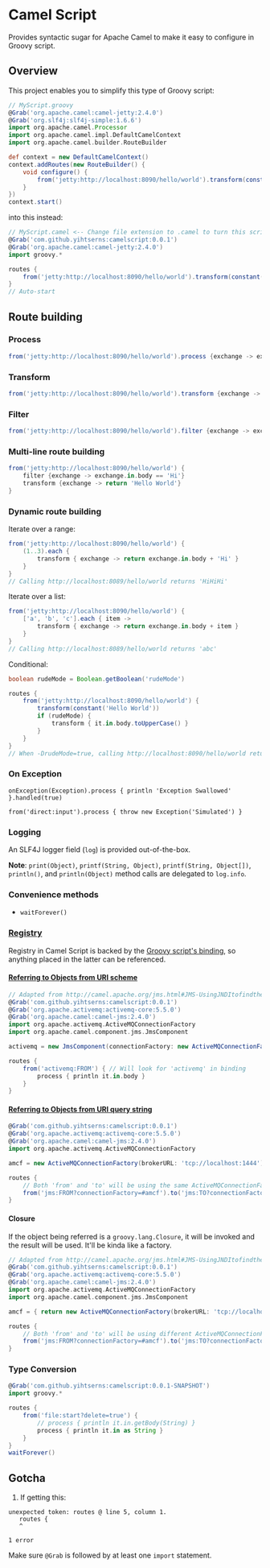Camel Script
============
Provides syntactic sugar for Apache Camel to make it easy to configure in Groovy script.

Overview
--------
This project enables you to simplify this type of Groovy script:
```groovy
// MyScript.groovy
@Grab('org.apache.camel:camel-jetty:2.4.0')
@Grab('org.slf4j:slf4j-simple:1.6.6')
import org.apache.camel.Processor
import org.apache.camel.impl.DefaultCamelContext
import org.apache.camel.builder.RouteBuilder

def context = new DefaultCamelContext()
context.addRoutes(new RouteBuilder() {
    void configure() {
        from('jetty:http://localhost:8090/hello/world').transform(constant('Hello World!'))
    }
})
context.start()
```
into this instead:
```groovy
// MyScript.camel <-- Change file extension to .camel to turn this script into a CamelContext
@Grab('com.github.yihtserns:camelscript:0.0.1')
@Grab('org.apache.camel:camel-jetty:2.4.0')
import groovy.*

routes {
    from('jetty:http://localhost:8090/hello/world').transform(constant('Hello World!'))
}
// Auto-start
```

Route building
--------------
### Process
```groovy
from('jetty:http://localhost:8090/hello/world').process {exchange -> exchange.out.body = 'Hello World!'}
```

### Transform
```groovy
from('jetty:http://localhost:8090/hello/world').transform {exchange -> return 'Hello World!'}
```

### Filter
```groovy
from('jetty:http://localhost:8090/hello/world').filter {exchange -> exchange.in.body == 'Hi'}.transform {exchange -> return 'Hello World'}
```

### Multi-line route building
```groovy
from('jetty:http://localhost:8090/hello/world') {
    filter {exchange -> exchange.in.body == 'Hi'}
    transform {exchange -> return 'Hello World'}
}
```

### Dynamic route building
Iterate over a range:
```groovy
from('jetty:http://localhost:8090/hello/world') {
    (1..3).each {
        transform { exchange -> return exchange.in.body + 'Hi' }
    }
}
// Calling http://localhost:8089/hello/world returns 'HiHiHi'
```

Iterate over a list:
```groovy
from('jetty:http://localhost:8090/hello/world') {
    ['a', 'b', 'c'].each { item ->
        transform { exchange -> return exchange.in.body + item }
    }
}
// Calling http://localhost:8089/hello/world returns 'abc'
```

Conditional:
```groovy
boolean rudeMode = Boolean.getBoolean('rudeMode')

routes {
    from('jetty:http://localhost:8090/hello/world') {
        transform(constant('Hello World'))
        if (rudeMode) {
            transform { it.in.body.toUpperCase() }
        }
    }
}
// When -DrudeMode=true, calling http://localhost:8090/hello/world returns 'HELLO WORLD'
```

### On Exception
```
onException(Exception).process { println 'Exception Swallowed' }.handled(true)

from('direct:input').process { throw new Exception('Simulated') }
```

### Logging
An SLF4J logger field (`log`) is provided out-of-the-box.

**Note**: `print(Object)`, `printf(String, Object)`, `printf(String, Object[])`, `println()`, and `println(Object)` method calls are delegated to `log.info`.

### Convenience methods
- `waitForever()`

### [Registry](http://camel.apache.org/registry.html)
Registry in Camel Script is backed by the [Groovy script's binding](http://groovy.codehaus.org/api/groovy/lang/Binding.html), so anything placed in the latter can be referenced.

#### [Referring to Objects from URI scheme](http://camel.apache.org/configuring-camel.html#ConfiguringCamel-WorkingwithSpringXML)
```groovy
// Adapted from http://camel.apache.org/jms.html#JMS-UsingJNDItofindtheConnectionFactory
@Grab('com.github.yihtserns:camelscript:0.0.1')
@Grab('org.apache.activemq:activemq-core:5.5.0')
@Grab('org.apache.camel:camel-jms:2.4.0')
import org.apache.activemq.ActiveMQConnectionFactory
import org.apache.camel.component.jms.JmsComponent

activemq = new JmsComponent(connectionFactory: new ActiveMQConnectionFactory(brokerURL: 'tcp://localhost:1444'))

routes {
    from('activemq:FROM') { // Will look for 'activemq' in binding
        process { println it.in.body }
    }
}
```

#### [Referring to Objects from URI query string](http://camel.apache.org/configuring-camel.html#ConfiguringCamel-ReferringbeansfromEndpointURIs)
```groovy
@Grab('com.github.yihtserns:camelscript:0.0.1')
@Grab('org.apache.activemq:activemq-core:5.5.0')
@Grab('org.apache.camel:camel-jms:2.4.0')
import org.apache.activemq.ActiveMQConnectionFactory

amcf = new ActiveMQConnectionFactory(brokerURL: 'tcp://localhost:1444')

routes {
    // Both 'from' and 'to' will be using the same ActiveMQConnectionFactory instance
    from('jms:FROM?connectionFactory=#amcf').to('jms:TO?connectionFactory=#amcf')
}
```

#### Closure
If the object being referred is a `groovy.lang.Closure`, it will be invoked and the result will be used.  It'll be kinda like a factory.
```groovy
// Adapted from http://camel.apache.org/jms.html#JMS-UsingJNDItofindtheConnectionFactory
@Grab('com.github.yihtserns:camelscript:0.0.1')
@Grab('org.apache.activemq:activemq-core:5.5.0')
@Grab('org.apache.camel:camel-jms:2.4.0')
import org.apache.activemq.ActiveMQConnectionFactory
import org.apache.camel.component.jms.JmsComponent

amcf = { return new ActiveMQConnectionFactory(brokerURL: 'tcp://localhost:1444') }

routes {
    // Both 'from' and 'to' will be using different ActiveMQConnectionFactory instances
    from('jms:FROM?connectionFactory=#amcf').to('jms:TO?connectionFactory=#amcf')
}
```

### Type Conversion
```groovy
@Grab('com.github.yihtserns:camelscript:0.0.1-SNAPSHOT')
import groovy.*

routes {
    from('file:start?delete=true') {
        // process { println it.in.getBody(String) }
        process { println it.in as String }
    }
}
waitForever()
```

Gotcha
------
1. If getting this:
```
unexpected token: routes @ line 5, column 1.
   routes {
   ^

1 error
```
Make sure `@Grab` is followed by at least one `import` statement.